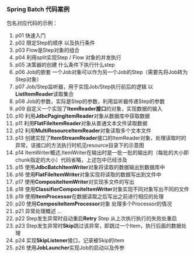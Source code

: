 ### Spring Batch 代码案例
包名对应代码的示例：
1. p01 快速入门
2. p02 限定Step的顺序 以及执行条件
3. p03 Flow是Step对象的组合
4. p04 利用split实现Step / Flow 对象的并发执行
5. p05 决策器的创建 什么条件下执行什么step
6. p06 Job的嵌套 一个Job对象可以作为另一个Job的Step（需要先将Job转为Step对象）
7. p07 Job/Step监听器，用于实现Job/Step执行前后的逻辑 以**ListItemReader**读取集合
8. p08 Job的参数，实际是Step的参数，利用监听器传递Step的参数
9. p09 自定义一个实现了**ItemReader接口**的对象，实现数据的输入
10. p10 利用**JdbcPagingItemReader**对象从数据库中获取数据
11. p11 利用**FlatFileItemReader**对象从普通文本文件读取数据
12. p12 利用**MultiResourceItemReader**对象读取多个文本文件
13. p13 创建实现了**ItemStreamReader**接口的ItemReader对象，处理读取时的异常，该接口的方法执行时机见resource目录下的示意图
14. p14 ItemWriter概述,ItemWriter在输出时是一批一批的输出的（每批的大小即chunk指定的大小）代码省略，上述包中已经涉及
15. p15 使用**JdbcBatchItemWriter**对象将读取的数据输出到数据库中
16. p16 使用**FlatFileItemWriter**对象实现将读取的数据写出到文件中
17. p17 使用**CompositeItemWriter**对实现多文件的写出
18. p18 使用**ClassifierCompositeItemWriter**对象实现不同对象写出不同的文件
19. p19 使用**ItemProcessor**在数据读取之后写出之前进行相应的处理
20. p20 使用**CompositeItemProcessor**对象 处理多个Processor的情况
21. p21 异常处理概述 ...
22. p22 Step发生异常时自动重启**Retry** Step 从上次执行执行的失败处重启
23. p23 Step发生异常时**Skip**跳过该异常，即跳过一个Item，执行后面的数据处理
24. p24 实现**SkipListener**接口，记录被Skip的item
25. p26 使用**JobLauncher**实现Job的启动以及传参